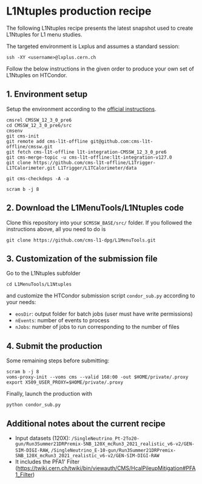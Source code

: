 # L1Ntuples production recipe

The following L1Ntuples recipe presents the latest snapshot used to create L1Ntuples for L1 menu studies.

The targeted environment is Lxplus and assumes a standard session:
```
ssh -XY <username>@lxplus.cern.ch
```

Follow the below instructions in the given order to produce your own set of L1Ntuples
on HTCondor.

## 1. Environment setup
Setup the environment according to the [official instructions](https://twiki.cern.ch/twiki/bin/view/CMSPublic/SWGuideL1TStage2Instructions#Environment_Setup_with_Integrati).

```
cmsrel CMSSW_12_3_0_pre6
cd CMSSW_12_3_0_pre6/src
cmsenv
git cms-init
git remote add cms-l1t-offline git@github.com:cms-l1t-offline/cmssw.git
git fetch cms-l1t-offline l1t-integration-CMSSW_12_3_0_pre6
git cms-merge-topic -u cms-l1t-offline:l1t-integration-v127.0
git clone https://github.com/cms-l1t-offline/L1Trigger-L1TCalorimeter.git L1Trigger/L1TCalorimeter/data

git cms-checkdeps -A -a

scram b -j 8
```

## 2. Download the L1MenuTools/L1Ntuples code
Clone this repository into your `$CMSSW_BASE/src/` folder. 
If you followed the instructions above, all you need to do is
```
git clone https://github.com/cms-l1-dpg/L1MenuTools.git
```

## 3. Customization of the submission file
Go to the L1Ntuples subfolder
```
cd L1MenuTools/L1Ntuples
```
and customize the HTCondor submission script `condor_sub.py` according to your needs:
- `eosDir`: output folder for batch jobs (user must have write permissions)
- `nEvents`: number of events to process
- `nJobs`: number of jobs to run corresponding to the number of files


## 4. Submit the production
Some remaining steps before submitting:
```
scram b -j 8
voms-proxy-init --voms cms --valid 168:00 -out $HOME/private/.proxy
export X509_USER_PROXY=$HOME/private/.proxy
```

Finally, launch the production with
```
python condor_sub.py
```

## Additional notes about the current recipe
- Input datasets (120X): `/SingleNeutrino_Pt-2To20-gun/Run3Summer21DRPremix-SNB_120X_mcRun3_2021_realistic_v6-v2/GEN-SIM-DIGI-RAW`,
`/SingleNeutrino_E-10-gun/Run3Summer21DRPremix-SNB_120X_mcRun3_2021_realistic_v6-v2/GEN-SIM-DIGI-RAW`
- It includes the PFA1' Filter (https://twiki.cern.ch/twiki/bin/viewauth/CMS/HcalPileupMitigation#PFA1_Filter)
